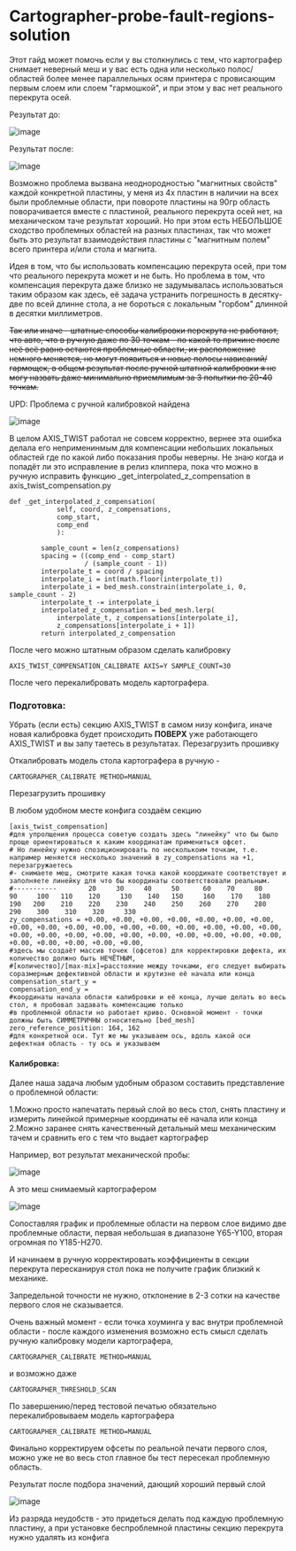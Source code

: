 # Cartographer-probe-fault-regions-solution

Этот гайд может помочь если у вы столкнулись с тем, что картографер снимает неверный меш и у вас есть одна или несколько полос/областей более менее параллельных осям принтера с провисающим первым слоем или слоем "гармошкой", и при этом у вас нет реального перекрута осей.

Результат до:

![image](https://github.com/user-attachments/assets/9d96c158-fff3-453d-8174-94d98f0a32e6)


Результат после:

![image](https://github.com/user-attachments/assets/6abfd4bc-abc3-440b-85c4-f768bd32a737)


Возможно проблема вызвана неоднородностью "магнитных свойств" каждой конкретной пластины, у меня из 4х пластин в наличии на всех были проблемные области, при повороте пластины на 90гр область поворачивается вместе с пластиной, реального перекрута осей нет, на механическом таче результат хороший. Но при этом есть НЕБОЛЬШОЕ сходство проблемных областей на разных пластинах, так что может быть это результат взаимодействия пластины с "магнитным полем" всего принтера и/или стола и магнита.

Идея в том, что бы использовать компенсацию перекрута осей, при том что реального перекрута может и не быть. Но проблема в том, что компенсация перекрута даже близко не задумывалась использоваться таким образом как здесь, её задача устранить погрешность в десятку-две по всей длинне стола, а не бороться с локальным "горбом" длинной в десятки миллиметров.

~~Так или иначе - штатные способы калибровки перекрута не работают, что авто, что в ручную даже по 30 точкам - по какой то причине после неё всё равно остаются проблемные области, их расположение немного меняется, но могут появиться и новые полосы нависаний/гармощек, в общем результат после ручной штатной калибровки я не могу назвать даже минимально приемлимым за 3 попытки по 20-40 точкам.~~


UPD: Проблема с ручной калибровкой найдена

![image](https://github.com/user-attachments/assets/ccff6671-97a4-47db-b78f-5cec496cca87)

В целом AXIS_TWIST работал не совсем корректно, вернее эта ошибка делала его неприменинмым для компенсации небольших локальных областей где по какой либо показания пробы неверны. 
Не знаю когда и попадёт ли это исправление в релиз клиппера, пока что можно в ручную исправить функцию _get_interpolated_z_compensation в axis_twist_compensation.py 

```
def _get_interpolated_z_compensation(
            self, coord, z_compensations,
            comp_start,
            comp_end
            ):

        sample_count = len(z_compensations)
        spacing = ((comp_end - comp_start)
                   / (sample_count - 1))
        interpolate_t = coord / spacing
        interpolate_i = int(math.floor(interpolate_t))
        interpolate_i = bed_mesh.constrain(interpolate_i, 0, sample_count - 2)
        interpolate_t -= interpolate_i
        interpolated_z_compensation = bed_mesh.lerp(
            interpolate_t, z_compensations[interpolate_i],
            z_compensations[interpolate_i + 1])
        return interpolated_z_compensation
```
После чего можно штатным образом сделать калибровку 
```
AXIS_TWIST_COMPENSATION_CALIBRATE AXIS=Y SAMPLE_COUNT=30
```
После чего перекалибровать модель картографера.



### Подготовка:

Убрать (если есть) секцию AXIS_TWIST в самом низу конфига, иначе новая калибровка будет происходить **ПОВЕРХ** уже работающего AXIS_TWIST и вы запу таетесь в результатах. 
Перезагрузить прошивку

Откалибровать модель стола картографера в ручную - 
```
CARTOGRAPHER_CALIBRATE METHOD=MANUAL
```

Перезагрузить прошивку

В любом удобном месте конфига создаём  секцию

```
[axis_twist_compensation]
#для упролщения процесса советую создать здесь "линейку" что бы было проще ориентироваться к каким координатам примениться офсет.
# Но линейку нужно спозиционировать по несколькоим точкам, т.е. например меняется несколько значений в zy_compensations на +1, перезагружаетесь
#- снимаете меш, смотрите какая точка какой координате соответствует и заполняете линейку для что бы координаты соответствовали реальным.
#-----------        20     30     40     50      60    70     80     90     100   110    120     130    140   150     160    170    180    190   200    210    220    230    240    250    260    270    280    290    300    310    320     330
zy_compensations = +0.00, +0.00, +0.00, +0.00, +0.00, +0.00, +0.00, +0.00, +0.00, +0.00, +0.00, +0.00, +0.00, +0.00, +0.00, +0.00, +0.00, +0.00, +0.00, +0.00, +0.00, +0.00, +0.00, +0.00, +0.00, +0.00, +0.00, +0.00, +0.00, +0.00, +0.00, +0.00,
#здесь мы создаёт массив точек (офсетов) для корректировки дефекта, их количество должно быть НЕЧЁТНЫМ,
#[количество]/[max-mix]=расстояние между точками, его следует выбирать соразмерным дефективной области и крутизне её начала или конца
compensation_start_y = 
compensation_end_y = 
#координаты начала области калибровки и её конца, лучше делать во весь стол, я пробовал задавать компенсацию только
#в проблемной области но работает криво. Основной момент - точки должны быть СИММЕТРИЧНЫ относительно [bed_mesh] zero_reference_position: 164, 162 
#для конкретной оси. Тут же мы указываем ось, вдоль какой оси дефектная область - ту ось и указываем
```


#### Калибровка:

Далее наша задача любым удобным образом составить представление о проблемной области:

1.Можно просто напечатать первый слой во весь стол, снять пластину и измерить линейкой примерные координаты её начала или конца
2.Можно заранее снять качественный детальный меш механическим тачем и сравнить его с тем что выдает картографер

Например, вот результат механической пробы:

![image](https://github.com/user-attachments/assets/039616d5-30b7-47cb-916e-068304cecd38)


А это меш снимаемый картографером

![image](https://github.com/user-attachments/assets/b5398d17-9799-4240-8ee5-c1dcf52f66d5)


Сопоставляя график и проблемные области на первом слое видимо две проблемные области, первая небольшая в диапазоне Y65-Y100, вторая огромная по  Y185-Н270.

И начинаем в ручную корректировать коэффициенты в секции перекрута пересканируя стол пока не получите график близкий к механике.

Запредельной точности не нужно, отклонение в 2-3 сотки  на качестве первого слоя не сказывается.

Очень важный момент - если точка хоуминга у вас внутри проблемной области - после каждого изменения возможно есть смысл сделать ручную калибровку модели картографера, 
```
CARTOGRAPHER_CALIBRATE METHOD=MANUAL
```
 и возможно даже 
 ```
CARTOGRAPHER_THRESHOLD_SCAN
```

По завершению/перед тестовой печатью обязательно перекалибровываем модель картографера 
```
CARTOGRAPHER_CALIBRATE METHOD=MANUAL
```

Финально корректируем офсеты по реальной печати первого слоя, можно уже не во весь стол главное бы тест пересекал проблемную область.

Результат после подбора значений, дающий хороший первый слой




![image](https://github.com/user-attachments/assets/f5d1a68d-106c-4e14-a717-958b1032b12c)


Из разряда неудобств - это придеться делать под каждую проблемную пластину, а при установке беспроблемной пластины секцию перекрута нужно удалять из конфига
